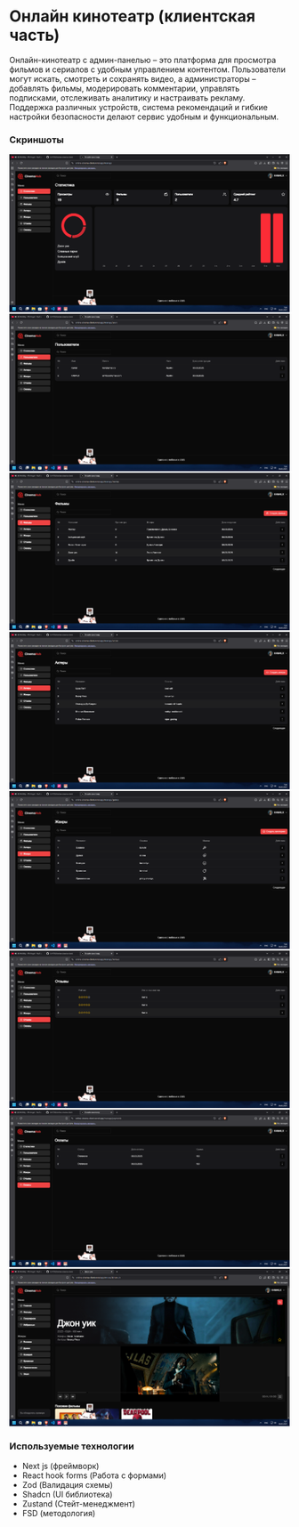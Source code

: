 # Онлайн кинотеатр (клиентская часть)

Онлайн-кинотеатр с админ-панелью – это платформа для просмотра фильмов и сериалов с удобным управлением контентом. Пользователи могут искать, смотреть и сохранять видео, а администраторы – добавлять фильмы, модерировать комментарии, управлять подписками, отслеживать аналитику и настраивать рекламу. Поддержка различных устройств, система рекомендаций и гибкие настройки безопасности делают сервис удобным и функциональным.

### Скриншоты

![Screenshot](./screenshots/1.png)
![Screenshot](./screenshots/2.png)
![Screenshot](./screenshots/3.png)
![Screenshot](./screenshots/4.png)
![Screenshot](./screenshots/5.png)
![Screenshot](./screenshots/6.png)
![Screenshot](./screenshots/7.png)
![Screenshot](./screenshots/8.png)

### Используемые технологии

- Next js (фреймворк)
- React hook forms (Работа с формами)
- Zod (Валидация схемы)
- Shadcn (UI библиотека)
- Zustand (Cтейт-менеджмент)
- FSD (методология)
